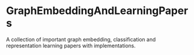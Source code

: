 # GraphEmbeddingAndLearningPapers
A collection of important graph embedding, classification and representation learning papers with implementations.
